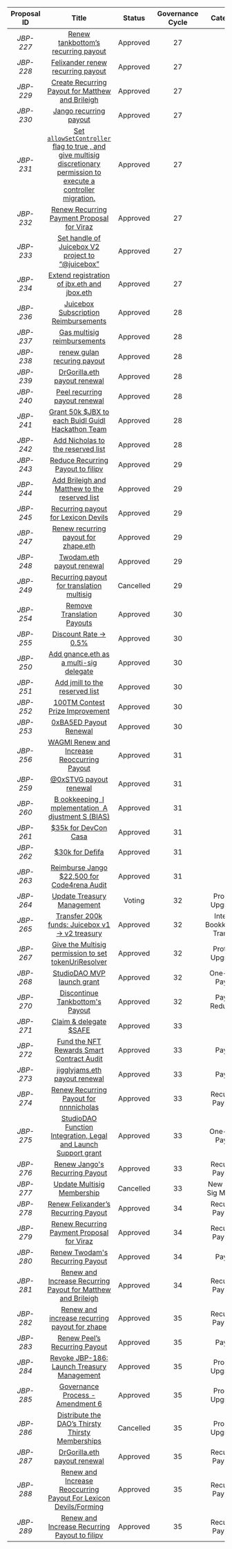 | Proposal ID | Title | Status | Governance Cycle | Category | Discussion Thread | Data Backup | Voting | Total Votes | For | Against |
| :--: | :--: | :--: | :--: | :--: | :--: | :--: | :--: | :--: | :--: | :--: |
| _JBP-227_ | [Renew tankbottom’s recurring payout](/GC27/JBP-227.md) | Approved | 27 |  | [Discord](https://discord.com/channels/775859454780244028/873248745771372584/997647977273376808) | [IPFS](https://gateway.pinata.cloud/ipfs/QmeuqV1ojgsvWYBX1hvLthjdzuNiPkLbihi7MBabp2X8pJ) | [Snapshot](https://snapshot.org/#/jbdao.eth/proposal/0xed90329c4a99a238f9d3582bac701cb93bc24a4ed9d235bf80a3814ea9c43dc4) | 68 | 125.1M | 12.8M |
| _JBP-228_ | [Felixander renew recurring payout](/GC27/JBP-228.md) | Approved | 27 |  | [Discord](https://discord.com/channels/775859454780244028/873248745771372584/997619468375175379) | [IPFS](https://gateway.pinata.cloud/ipfs/QmeaxP3T2UdQ4jZoNZGWDQDnePAmN2cqf5mtVpfNBSvbyv) | [Snapshot](https://snapshot.org/#/jbdao.eth/proposal/0x1be916406082362f8e5b407d453c4986ab1b926a41aa05d7808d6bbe4175770b) | 75 | 146.9M | 4.0M |
| _JBP-229_ | [Create Recurring Payout for Matthew and Brileigh](/GC27/JBP-229.md) | Approved | 27 |  | [Discord](https://discord.com/channels/775859454780244028/873248745771372584/997582471388471407) | [IPFS](https://gateway.pinata.cloud/ipfs/Qmc1p6S2g5368da54ECXibwZTFiMRncVBNz4CNWWuJSfJp) | [Snapshot](https://snapshot.org/#/jbdao.eth/proposal/0xe558d166bb91b3ca0bb20f8ae03c6b317bd99b382a288c79e5f1dccee1fcebfc) | 81 | 157.2M | 44.8k |
| _JBP-230_ | [Jango recurring payout](/GC27/JBP-230.md) | Approved | 27 |  | [Discord](https://discord.com/channels/775859454780244028/873248745771372584/997578518500225164) | [IPFS](https://gateway.pinata.cloud/ipfs/QmUg2kTV7iHGXiDfmBc3YdfvyYj7Xbx59WBw7TL4qaFzAa) | [Snapshot](https://snapshot.org/#/jbdao.eth/proposal/0xbefa554f0d894f537d9ab900d0435b630526866304580bdbea8960f8588642f2) | 79 | 158.0M | 33.8k |
| _JBP-231_ | [Set `allowSetController` flag  to  true , and give multisig discretionary permission to execute a controller migration.](/GC27/JBP-231.md) | Approved | 27 |  | [Discord](https://discord.com/channels/775859454780244028/873248745771372584/997582472386728016) | [IPFS](https://gateway.pinata.cloud/ipfs/QmcAMqjkVutm1Upph5QriabUENb6FCTThStPXTe9o2NBJx) | [Snapshot](https://snapshot.org/#/jbdao.eth/proposal/0xf2a914b29442af8f06be4415f7225c192ed3b1840fe1542ffb61e67776ebed42) | 63 | 150.9M | 33.8k |
| _JBP-232_ | [Renew Recurring Payment Proposal for Viraz](/GC27/JBP-232.md) | Approved | 27 |  | [Discord](https://discord.com/channels/775859454780244028/873248745771372584/997583978057973790) | [IPFS](https://gateway.pinata.cloud/ipfs/QmNekgf3fEs6Tz6THkRKKZ8zQdtkeBamCsZ5TGwexkAKnh) | [Snapshot](https://snapshot.org/#/jbdao.eth/proposal/0xc84ceab4e4dec85e6f6787b8ee05ca9f6b04dfb73715bc4a47c1dbbe7d5ed703) | 75 | 148.2M | 4.5M |
| _JBP-233_ | [Set handle of Juicebox V2 project to “@juicebox”](/GC27/JBP-233.md) | Approved | 27 |  | [Discord](https://discord.com/channels/775859454780244028/873248745771372584/996503828964843520) | [IPFS](https://gateway.pinata.cloud/ipfs/QmS2Nr2716SNxrbj831b7PrvaYrJQbntkijWY95JkNcVtz) | [Snapshot](https://snapshot.org/#/jbdao.eth/proposal/0x358f32a869a7d49ae598eb20372e019ffbb0e821381611fd2f70081e0e7a7657) | 79 | 125.7M | 137.3k |
| _JBP-234_ | [Extend registration of jbx.eth and jbox.eth](/GC27/JBP-234.md) | Approved | 27 |  | [Discord](https://discord.com/channels/775859454780244028/873248745771372584/995117709371125881) | [IPFS](https://gateway.pinata.cloud/ipfs/QmcYtqpa3nh3qFvXHKGo1tb7y7n4BwBjN7KLmzm2ouFNro) | [Snapshot](https://snapshot.org/#/jbdao.eth/proposal/0xb94aa52a466bb69ec9af4998e4f86ed63bc34eb2611ac2b0724c4bec86302bb9) | 76 | 153.8M | 33.8k |
| _JBP-236_ | [Juicebox Subscription Reimbursements](/GC28/JBP-236.md) | Approved | 28 |  | [Discord](https://discord.com/channels/775859454780244028/873248745771372584/1002665925922799737) | [IPFS](https://gateway.pinata.cloud/ipfs/QmUcUGaHub3UbLfNGi9XpSzyoBEv3TwMBFtoi8CUSpzsCs) | [Snapshot](https://snapshot.org/#/jbdao.eth/proposal/0x70a706e6149aa8041fbb6f1cc820c7532b23ba289dff9e33f32fb207cc2d1736) | 102 | 149.7M | 176.2k |
| _JBP-237_ | [Gas multisig reimbursements](/GC28/JBP-237.md) | Approved | 28 |  | [Discord](https://discord.com/channels/775859454780244028/873248745771372584/1002665926656798820) | [IPFS](https://gateway.pinata.cloud/ipfs/QmaqAv58MPmTWyTdV2GdnfzAyFg3sDJnJJno7Q26QcDzc7) | [Snapshot](https://snapshot.org/#/jbdao.eth/proposal/0x39525013b3da5a95c47d8e3301f36c70c3dc25e1c304f63421a602b6c2f31db6) | 111 | 130.7M | 0 |
| _JBP-238_ | [renew gulan recuring payout](/GC28/JBP-238.md) | Approved | 28 |  | [Discord](https://discord.com/channels/775859454780244028/873248745771372584/1002665927814414406) | [IPFS](https://gateway.pinata.cloud/ipfs/QmXtNsSjEtmcbgMKVZLRXHUosHmrs6L99KC5GuWaK39uHb) | [Snapshot](https://snapshot.org/#/jbdao.eth/proposal/0x884bd37ff063863fa9f50893a998ddbcbbedacac8a784999d088635a45b554dd) | 101 | 150.8M | 84.5k |
| _JBP-239_ | [DrGorilla.eth payout renewal](/GC28/JBP-239.md) | Approved | 28 |  | [Discord](https://discord.com/channels/775859454780244028/873248745771372584/1001941873079877632) | [IPFS](https://gateway.pinata.cloud/ipfs/QmUVeGjvy2AvNaX2mE6uVezoyT2V6gdWahyWSUEpsnoS6e) | [Snapshot](https://snapshot.org/#/jbdao.eth/proposal/0x71523c9878ab69ce121ce1f24bed89f8b95a22f40c432159ff2253d63b7aee58) | 99 | 118.4M | 33.8k |
| _JBP-240_ | [Peel recurring payout renewal](/GC28/JBP-240.md) | Approved | 28 |  | [Discord](https://discord.com/channels/775859454780244028/873248745771372584/1002107727390187571) | [IPFS](https://gateway.pinata.cloud/ipfs/QmNMj9rE5RGgBVJ1enLe8oLCd88BaCJpFKULMqqU8cPJNn) | [Snapshot](https://snapshot.org/#/jbdao.eth/proposal/0xf61359425cc4193fc22014dea88a28cb9f59aecde654306becf9b4606023be6b) | 92 | 107.2M | 33.8k |
| _JBP-241_ | [Grant 50k $JBX to each Buidl Guidl Hackathon Team](/GC28/JBP-241.md) | Approved | 28 |  | [Discord](https://discord.com/channels/775859454780244028/873248745771372584/1000191139653107793) | [IPFS](https://gateway.pinata.cloud/ipfs/QmXanPVK2Q5RQ5Dg9DMDtqCc2dYKykEBXTqWyD8UYtDJoM) | [Snapshot](https://snapshot.org/#/jbdao.eth/proposal/0x3b565b56fe92b864354d815b2dfb4a63fad87ad1678b64803ff0c91971bfc6e7) | 108 | 138.5M | 112.2k |
| _JBP-242_ | [Add Nicholas to the reserved list](/GC28/JBP-242.md) | Approved | 28 |  | [Discord](https://discord.com/channels/775859454780244028/873248745771372584/1000191140508733461) | [IPFS](https://gateway.pinata.cloud/ipfs/QmbXvTxeRVpD6rsMzPEsdwHSPxvAxnUnU7nwKBS3mzRbNi) | [Snapshot](https://snapshot.org/#/jbdao.eth/proposal/0x3f339f454d6026a78f9cc6245d7a120ea5bc6052790784678ff843976d191bb6) | 103 | 118.1M | 33.8k |
| _JBP-243_ | [Reduce Recurring Payout to filipv](/GC29/JBP-243.md) | Approved | 29 |  | [Discord](https://discord.com/channels/775859454780244028/873248745771372584/1007799793659170896) | [IPFS](https://gateway.pinata.cloud/ipfs/Qmb3onNPwmz58ECytYUzhDJqNkthtDUHVDVrwo1GZBg888) | [Snapshot](https://snapshot.org/#/jbdao.eth/proposal/0xf3177de26a34d7ce3f43a901e893beeed82f7a998a92dcec409e7fbda256cbee) | 87 | 109.6M | 631.0 |
| _JBP-244_ | [Add Brileigh and Matthew to the reserved list](/GC29/JBP-244.md) | Approved | 29 |  | [Discord](https://discord.com/channels/775859454780244028/873248745771372584/1007789850642096198) | [IPFS](https://gateway.pinata.cloud/ipfs/QmX5W2zPUyt6MRjc2eNp2JGyxnVzU1dSstxwQ76czwpnRm) | [Snapshot](https://snapshot.org/#/jbdao.eth/proposal/0x5da2c3e6ae0861c624252dfb2be88a76684200ed7ccd13034c15a8a40fd7614f) | 86 | 125.0M | 101.1k |
| _JBP-245_ | [Recurring payout for Lexicon Devils](/GC29/JBP-245.md) | Approved | 29 |  | [Discord](https://discord.com/channels/775859454780244028/873248745771372584/1007783934983147611) | [IPFS](https://gateway.pinata.cloud/ipfs/QmfHxPUtoHA2LVoLDXRH8i1KCNQbxLhdApMqfR5eCCX3S1) | [Snapshot](https://snapshot.org/#/jbdao.eth/proposal/0xe0cf4cdc64cbcd73fe65db662b8cf476c1da9f4de228e970ebd004d834e1e7fa) | 84 | 98.5M | 72.1k |
| _JBP-247_ | [Renew recurring payout for zhape.eth](/GC29/JBP-247.md) | Approved | 29 |  | [Discord](https://discord.com/channels/775859454780244028/873248745771372584/1006945686736093245) | [IPFS](https://gateway.pinata.cloud/ipfs/QmVbR8uvVwitYPLowwFgDFvu69Cp6fCHpvaDQ9bPn5aa6S) | [Snapshot](https://snapshot.org/#/jbdao.eth/proposal/0x5cb028aefffdc38ada26a53be9372b29234644fe158d653747237fa45331037d) | 90 | 122.8M | 68.4k |
| _JBP-248_ | [Twodam.eth payout renewal   ](/GC29/JBP-248.md) | Approved | 29 |  | [Discord](https://discord.com/channels/775859454780244028/873248745771372584/1006035873453838526) | [IPFS](https://gateway.pinata.cloud/ipfs/QmXR8k4AQMhMFFnoo1fZ3X77GkK4LQBtiwLQYSxQWZFbRR) | [Snapshot](https://snapshot.org/#/jbdao.eth/proposal/0xa9f71eba8eac98f3c38c1a91dc78b10004753f3990423b285bd2227ee97e757e) | 87 | 122.6M | 245.5k |
| _JBP-249_ | [Recurring payout for translation multisig](/GC29/JBP-249.md) | Cancelled | 29 |  | [Discord](https://discord.com/channels/775859454780244028/873248745771372584/1007783431763140698) | [IPFS](https://gateway.pinata.cloud/ipfs/QmP2xyRyg8YGZqEYknyXFU2cVx7aWhoSRFaRHf9XWorYmy) | [Snapshot](https://snapshot.org/#/jbdao.eth/proposal/0x2f0f1f2ee95fae0810e50250425f7380f62515740bf602fa16dce1d12d1bf962) | 84 | 48.8M | 57.5M |
| _JBP-254_ | [Remove Translation Payouts](/GC30/JBP-254.md) | Approved | 30 |  | [Discord](https://discord.com/channels/775859454780244028/873248745771372584/1012881260655423539) | [IPFS](https://gateway.pinata.cloud/ipfs/QmcupVM35QMsLPc37jzQPkmNijcV2qA4nbLEjk1LiSWodS) | [Snapshot](https://snapshot.org/#/jbdao.eth/proposal/0xadbc20facf0cc06b99419a80cd1d346b9e617f387424cdaf57ed8f5a60eb6640) | 80 | 154.9M | 28.1k |
| _JBP-255_ | [Discount Rate -> 0.5%](/GC30/JBP-255.md) | Approved | 30 |  | [Discord](https://discord.com/channels/775859454780244028/873248745771372584/1012881009181741146) | [IPFS](https://gateway.pinata.cloud/ipfs/QmZdVbqDebCLQHbf6syT8h9SCEVxFGPtcDfkTEmSAsLQ2s) | [Snapshot](https://snapshot.org/#/jbdao.eth/proposal/0x56c31698566d532a903d7dfa8357de79a5d597d57da76236c289618d972b9ec4) | 87 | 121.9M | 50.2k |
| _JBP-250_ | [Add gnance.eth as a multi-sig delegate](/GC30/JBP-250.md) | Approved | 30 |  | [Discord](https://discord.com/channels/775859454780244028/873248745771372584/1012868423329513514) | [IPFS](https://gateway.pinata.cloud/ipfs/QmZBtqnVx8aK59gQHfEwuVWNCfPFKrmSszwyKBN3tAmfyX) | [Snapshot](https://snapshot.org/#/jbdao.eth/proposal/0x75eb613e0114f4a36cdc9bf7f40c159cf8d26cef7e3a0c2516b52c791a08e754) | 82 | 134.8M | 0 |
| _JBP-251_ | [Add jmill to the reserved list](/GC30/JBP-251.md) | Approved | 30 |  | [Discord](https://discord.com/channels/775859454780244028/873248745771372584/1012865024823402596) | [IPFS](https://gateway.pinata.cloud/ipfs/QmbLertNYKHfe53U74ptYm2zos1iaFzXPYjZZqcJyXrNJ4) | [Snapshot](https://snapshot.org/#/jbdao.eth/proposal/0x4c3dd07d0b01295759b7e4e4fcf4aa79f3bd51105b3f060f06f473a4417cfa7c) | 87 | 134.8M | 311.8k |
| _JBP-252_ | [100TM Contest Prize Improvement](/GC30/JBP-252.md) | Approved | 30 |  | [Discord](https://discord.com/channels/775859454780244028/873248745771372584/1012784140342526063) | [IPFS](https://gateway.pinata.cloud/ipfs/QmfXhaCDEL7Xtw8kBqfAwo5vtqhLiMR2eXoHEShSubpjDS) | [Snapshot](https://snapshot.org/#/jbdao.eth/proposal/0xa3e682514c66355ced0a0979b3a125c0a05af39f87dc6d41de633fdfb773a00b) | 81 | 89.6M | 10.3M |
| _JBP-253_ | [0xBA5ED Payout Renewal](/GC30/JBP-253.md) | Approved | 30 |  | [Discord](https://discord.com/channels/775859454780244028/873248745771372584/1012784141042974720) | [IPFS](https://gateway.pinata.cloud/ipfs/QmbqFxAxBXGLckCzmVBoyU48ktLpktRBfQgTcGjHqm9h98) | [Snapshot](https://snapshot.org/#/jbdao.eth/proposal/0xac1aee3dbf931ae12675f632fd7c656644d13c776ed51efe066430e70e3fdbfa) | 81 | 129.5M | 637.9k |
| _JBP-256_ | [WAGMI Renew and Increase Reoccurring Payout](/GC31/JBP-256.md) | Approved | 31 |  | [Discord](https://discord.com/channels/775859454780244028/873248745771372584/1016822944116256822) | [IPFS](https://gateway.pinata.cloud/ipfs/QmSR8fQhiC1wWT4CUEbxZ2WPthhhHVm52AVypjpQqhbdEW) | [Snapshot](https://snapshot.org/#/jbdao.eth/proposal/0x4c6004d6f661b14e128355a6b4bc7d00d0d9dc3c72663df83930c40da6d2454e) | 77 | 108.4M | 0 |
| _JBP-259_ | [@0xSTVG  payout renewal](/GC31/JBP-259.md) | Approved | 31 |  | [Discord](https://discord.com/channels/775859454780244028/873248745771372584/1016458460889612370) | [IPFS](https://gateway.pinata.cloud/ipfs/QmabzMsG1i65X8DGSuxaAnX8AH8qyPmjFN6keDUUaXi4MT) | [Snapshot](https://snapshot.org/#/jbdao.eth/proposal/0xeba6c7c1a3c7ca2df194a895dd5ae4b92f9773713a8cd80874378c360e060ace) | 74 | 128.8M | 0 |
| _JBP-260_ | [B ookkeeping  I mplementation  A djustment S  (BIAS)](/GC31/JBP-260.md) | Approved | 31 |  | [Discord](https://discord.com/channels/775859454780244028/873248745771372584/1017938560856358952) | [IPFS](https://gateway.pinata.cloud/ipfs/QmNqZ6P67XZCMcjdcw8PPjMfLW2TCD2h4wJSMHTF15EcYB) | [Snapshot](https://snapshot.org/#/jbdao.eth/proposal/0xebec02d8a87d86019ffd1da918e7bbe13f54442fb1fa6466aef9a52daef7b144) | 86 | 130.5M | 0 |
| _JBP-261_ | [$35k for DevCon Casa](/GC31/JBP-261.md) | Approved | 31 |  | [Discord](https://discord.com/channels/775859454780244028/873248745771372584/1017806413105467523) | [IPFS](https://gateway.pinata.cloud/ipfs/QmZSVZFrR8V7fE5LPetw79d81bmiVnxMY8hYx8hMARhTKV) | [Snapshot](https://snapshot.org/#/jbdao.eth/proposal/0xbb9be15ce8a231861218fc907a0068bfbf289d3dbd49cfd85f10ae4ca56afa81) | 66 | 104.7M | 11.4k |
| _JBP-262_ | [$30k for Defifa](/GC31/JBP-262.md) | Approved | 31 |  | [Discord](https://discord.com/channels/775859454780244028/873248745771372584/1017839136352256102) | [IPFS](https://gateway.pinata.cloud/ipfs/Qmf4T8MxfrKpAwkSBTgKCLnbjWjdPEH3uwrt7xYyoxiuX3) | [Snapshot](https://snapshot.org/#/jbdao.eth/proposal/0x34f9e75dd09bf2aa7fe3fa9fddb20ac75e70aec10c0babbc96b26a3b0b230846) | 82 | 127.6M | 0 |
| _JBP-263_ | [Reimburse Jango $22,500 for Code4rena Audit](/GC31/JBP-263.md) | Approved | 31 |  | [Discord](https://discord.com/channels/775859454780244028/873248745771372584/1017920689551974450) | [IPFS](https://gateway.pinata.cloud/ipfs/Qmf5D7UHLT9XMuYfVdaKz6L8nqcbsdJ3hPDbWnRRnmrSkE) | [Snapshot](https://snapshot.org/#/jbdao.eth/proposal/0x7ec827433a9560a0734a0656bae0cd4bc5f25f335803fcf744ea98e36c389b6f) | 73 | 113.4M | 0 |
| _JBP-264_ | [Update Treasury Management](/GC32/JBP-264.md) | Voting | 32 | Process Upgrades | [Discord](https://discord.com/channels/775859454780244028/873248745771372584/1021150760886603806) | [IPFS](https://gateway.pinata.cloud/ipfs/QmVxNByoe1DagaPuK2c1QDFYmaokS3YRFehxzLnpRwjZLn) | [Snapshot](https://snapshot.org/#/jbdao.eth/proposal/0xfc680aa82f73458a6f02659065c182125bb6d73bac4539a5ee3767f12a71bcc0) |  |  |  |
| _JBP-265_ | [Transfer 200k funds: Juicebox v1 → v2 treasury](/GC32/JBP-265.md) | Approved | 32 | Internal Bookkeeping Transfer | [Discord](https://discord.com/channels/775859454780244028/873248745771372584/1022756023590723624) | [IPFS](https://gateway.pinata.cloud/ipfs/QmTypNqzjXUwfBiBy4avesLeHX26Poagy73bu6vXZyrqrC) | [Snapshot](https://snapshot.org/#/jbdao.eth/proposal/0x1a481a88aea6a66a0f4964f75363995d91d9f936825e047c3735f7b09cfaf052) | 103 | 109.3M | 0 |
| _JBP-267_ | [Give the Multisig permission to set tokenUriResolver](/GC32/JBP-267.md) | Approved | 32 | Protocol Upgrades | [Discord](https://discord.com/channels/775859454780244028/873248745771372584/1022986781542596701) | [IPFS](https://gateway.pinata.cloud/ipfs/Qmdpz5m7Ei1V38Sd3yrJ8jV4s2Afssf675MZLR22voTZJu) | [Snapshot](https://snapshot.org/#/jbdao.eth/proposal/0x44ca6ed9c0ea0bcaac4a6cc96127de3185e2eac2cf1a8b47c2f026680a6c6c4c) | 94 | 106.7M | 106.2k |
| _JBP-268_ | [StudioDAO MVP launch grant](/GC32/JBP-268.md) | Approved | 32 | One-Time Payout | [Discord](https://discord.com/channels/775859454780244028/873248745771372584/1022718642493865984) | [IPFS](https://gateway.pinata.cloud/ipfs/QmXgWj6QdU4C9TekzvxbonSc9kE4Thgvi8fycccn4F25Qj) | [Snapshot](https://snapshot.org/#/jbdao.eth/proposal/0xad722a254923137571906ecf18ea748a864aea07919b1400c4d7fdf1e861e9ea) | 95 | 111.5M | 2.1k |
| _JBP-270_ | [Discontinue Tankbottom's Payout](/GC32/JBP-270.md) | Approved | 32 | Payout Reduction | [Discord](https://discord.com/channels/775859454780244028/873248745771372584/1022986530379288616) | [IPFS](https://gateway.pinata.cloud/ipfs/QmZoT8tVZeN19MRmvE7UiJVvLe4d2SqVLeVdAHZqcQhJwd) | [Snapshot](https://snapshot.org/#/jbdao.eth/proposal/0x38df0c59dd8d38119ba9afa8f63491a83cddd4ce860f216321720b0ce1e3d578) | 92 | 128.4M | 108.7k |
| _JBP-271_ | [Claim & delegate $SAFE](/GC33/JBP-271.md) | Approved | 33 |  | [Discord](https://discord.com/channels/775859454780244028/873248745771372584/1025558290056355881) | [IPFS](https://gateway.pinata.cloud/ipfs/QmYnw4HoG7fQt7cdGfkNVcy5GXuaRrwhDNCM68eTdUzEEp) | [Snapshot](https://snapshot.org/#/jbdao.eth/proposal/0x70139ecb9986d627e12d4fd91eb3226a31b7b6db83340047c0753defca722ea0) | 67 | 143.6M | 0 |
| _JBP-272_ | [Fund the NFT Rewards Smart Contract Audit](/GC33/JBP-272.md) | Approved | 33 | Payout | [Discord](https://discord.com/channels/775859454780244028/873248745771372584/1026966074907951144) | [IPFS](https://gateway.pinata.cloud/ipfs/QmPNynXqw4mAea35eQpGW9EgduN9PFc1MX89vtr33eypWh) | [Snapshot](https://snapshot.org/#/jbdao.eth/proposal/0x4e18c39548b34c2f04ef3e7c012b4021fd85d518d4c5243b311ea530bed7a433) | 68 | 156.0M | 2.1k |
| _JBP-273_ | [jigglyjams.eth payout renewal](/GC33/JBP-273.md) | Approved | 33 | Payout | [Discord](https://discord.com/channels/775859454780244028/873248745771372584/1027956900106621018) | [IPFS](https://gateway.pinata.cloud/ipfs/QmaniFgTi1cp18nJ1xokDtfs5znmnFQUJAr35CJZvZR713) | [Snapshot](https://snapshot.org/#/jbdao.eth/proposal/0x60426f51f27798501c568d53f9fb6f4c062d8a7ee44c0b7d786491c3be0d261e) | 65 | 150.7M | 54.9k |
| _JBP-274_ | [Renew Recurring Payout for nnnnicholas](/GC33/JBP-274.md) | Approved | 33 | Recurring Payment | [Discord](https://discord.com/channels/775859454780244028/873248745771372584/1027991642382274650) | [IPFS](https://gateway.pinata.cloud/ipfs/QmSwtL7XRfKGcSMVKeo876smLXY1oSESsYuzTbj8pNw1e4) | [Snapshot](https://snapshot.org/#/jbdao.eth/proposal/0x4987d968badec9d7c71075561ab2f810c718ea3246e177304cb9b78254e147f8) | 72 | 114.7M | 37.8M |
| _JBP-275_ | [StudioDAO Function Integration, Legal and Launch Support  grant](/GC33/JBP-275.md) | Approved | 33 | One-Time Payout | [Discord](https://discord.com/channels/775859454780244028/873248745771372584/1027996172410953789) | [IPFS](https://gateway.pinata.cloud/ipfs/QmcvREzTZDCXE25D1Qcf8vXRA6mHfnTgwyjMK1FcugqGug) | [Snapshot](https://snapshot.org/#/jbdao.eth/proposal/0x6cb7810a9fc1bce8712cd529e4a11a5d03093312afe93540617be4dce62f192f) | 65 | 135.6M | 700.0k |
| _JBP-276_ | [Renew Jango's Recurring Payout](/GC33/JBP-276.md) | Approved | 33 | Recurring Payment | [Discord](https://discord.com/channels/775859454780244028/873248745771372584/1028061881618923590) | [IPFS](https://gateway.pinata.cloud/ipfs/QmV7iGPAhXMm61t9VAbei9i6qsJFPyxxYS7Cxn51n6b5X4) | [Snapshot](https://snapshot.org/#/jbdao.eth/proposal/0x341d931bc876c0c58e32ee8969fa8759d06b7c7af790d162738db744b75ae954) | 71 | 157.0M | 0 |
| _JBP-277_ | [Update Multisig Membership](/GC33/JBP-277.md) | Cancelled | 33 | New Multi-Sig Member | [Discord](https://discord.com/channels/775859454780244028/873248745771372584/1028073713394008124) | [IPFS](https://gateway.pinata.cloud/ipfs/QmduNYKK3LeVzfycqEFNrZCXfBkWpo7aXckgN5QRUJyqdt) | [Snapshot](https://snapshot.org/#/jbdao.eth/proposal/0xf388dfcf8ffd1c7a5f105720f6a89c58c7b4ca4b7f2c49c3913149236cfb2296) | 70 |  |  |
| _JBP-278_ | [Renew Felixander’s Recurring Payout](/GC34/JBP-278.md) | Approved | 34 | Recurring Payment | [Discord](https://discord.com/channels/775859454780244028/873248745771372584/1033044667698262096) | [IPFS](https://gateway.pinata.cloud/ipfs/QmTEmnxNyWCNM2Z7pq7hxXDom9S1ppzDtRbMytJnCcgJGq) | [Snapshot](https://snapshot.org/#/jbdao.eth/proposal/0xcccddf4b51e0a7c4077742a4e5271703adc9c8119e6e1736ac14f2f75495d1d7) | 61 | 143.5M | 2.1k |
| _JBP-279_ | [Renew Recurring Payment Proposal for Viraz](/GC34/JBP-279.md) | Approved | 34 | Recurring Payment | [Discord](https://discord.com/channels/775859454780244028/873248745771372584/1032921076352696320) | [IPFS](https://gateway.pinata.cloud/ipfs/QmX1xbhVhKZC9psRPQeZTTUF5TAnNM38DuDWVJVnekSxHR) | [Snapshot](https://snapshot.org/#/jbdao.eth/proposal/0x14fd2d28e83c764366b33ee9bd9770775f4925b4ee249ee5b29d100c6127c4df) | 62 | 145.8M | 2.1k |
| _JBP-280_ | [Renew Twodam's Recurring Payout](/GC34/JBP-280.md) | Approved | 34 | Payout | [Discord](https://discord.com/channels/775859454780244028/873248745771372584/1032897162922709042) | [IPFS](https://gateway.pinata.cloud/ipfs/QmUJTaxbk89Pz2P5Niet7r9LCfzHo82c44QmXsSpsWPbfj) | [Snapshot](https://snapshot.org/#/jbdao.eth/proposal/0xec5348f85dbbeff600f48795722f2c815be55f68b6bfad3889d8184f5f3e6cc6) | 64 | 148.1M | 2.1k |
| _JBP-281_ | [Renew and Increase Recurring Payout for Matthew and Brileigh](/GC34/JBP-281.md) | Approved | 34 | Recurring Payment | [Discord](https://discord.com/channels/775859454780244028/873248745771372584/1033143716283678851) | [IPFS](https://gateway.pinata.cloud/ipfs/QmQXBcyGa9yBUKs2MsHhoficmfifoqv97CtPZRzfkSsVL5) | [Snapshot](https://snapshot.org/#/jbdao.eth/proposal/0xf1dd24a81c796f6b15dba72d8879ccb05244d45fc7ace9fbaa33ec1831d3db82) | 67 | 164.7M | 0 |
| _JBP-282_ | [Renew and increase recurring payout for zhape](/GC35/JBP-282.md) | Approved | 35 | Recurring Payment | [Discord](https://discord.com/channels/775859454780244028/873248745771372584/1037762918810386472) | [IPFS](https://gateway.pinata.cloud/ipfs/QmdhUeVs4bAFCHzHSBwQiaPQB37eXMJuWGRKM6fFXWc3Un) | [Snapshot](https://juicetool.xyz/snapshot/jbdao.eth/proposal/0xd1b22f172cf2e1699918ddf9625953ced016a033e2733cb1a1033b0f8ce896c9) | 81 | 174.3M | 33.9k |
| _JBP-283_ | [Renew Peel’s Recurring Payout](/GC35/JBP-283.md) | Approved | 35 | Payout | [Discord](https://discord.com/channels/775859454780244028/873248745771372584/1037857057199640628) | [IPFS](https://gateway.pinata.cloud/ipfs/QmTMhbp1SZHhjqpTaS8UF9zro3dBaRy69XDEoV2j2sGzhU) | [Snapshot](https://juicetool.xyz/snapshot/jbdao.eth/proposal/0xc006996516d3bc405b055cbad5decd6776236c9fffbea2cdf934cee63827d913) | 81 | 93.5M | 37.9M |
| _JBP-284_ | [Revoke JBP-186: Launch Treasury Management](/GC35/JBP-284.md) | Approved | 35 | Process Upgrades | [Discord](https://discord.com/channels/775859454780244028/873248745771372584/1037776889537904700) | [IPFS](https://gateway.pinata.cloud/ipfs/QmZ358oXUmMbcCbKj2TL6M9p774oTFY5kqBes4sKMgAE2S) | [Snapshot](https://juicetool.xyz/snapshot/jbdao.eth/proposal/0x97c53018287a63f88c4905b52ddd55ad0833e25311d3b0b226989e37abdcdeb9) | 85 | 138.0M | 103.5k |
| _JBP-285_ | [Governance Process - Amendment 6](/GC35/JBP-285.md) | Approved | 35 | Process Upgrades | [Discord](https://discord.com/channels/775859454780244028/873248745771372584/1037776890095738890) | [IPFS](https://gateway.pinata.cloud/ipfs/QmexQza3b3QNi8B2Hsb82pZvJDuRtz97L47qmVTs8SCLEw) | [Snapshot](https://juicetool.xyz/snapshot/jbdao.eth/proposal/0xf3c825994d186fd4b63d8b60dec39ccf21cb9dfeff3f99d707dfab997901052e) | 76 | 116.1M | 2.1k |
| _JBP-286_ | [Distribute the DAO’s Thirsty Thirsty Memberships](/GC35/JBP-286.md) | Cancelled | 35 | Process Upgrades | [Discord](https://discord.com/channels/775859454780244028/873248745771372584/1037776890489995386) | [IPFS](https://gateway.pinata.cloud/ipfs/QmfPovtaS1B6ehHkUYUVNS5JaSdFio3wwhGrdWVW6hBe74) | [Snapshot](https://juicetool.xyz/snapshot/jbdao.eth/proposal/0x91563a522c8cdccab5fd1c9d2f6f1908b05153693eba93aa96bb2f58790123d8) | 77 | 72.6M | 2.1k |
| _JBP-287_ | [DrGorilla.eth payout renewal](/GC35/JBP-287.md) | Approved | 35 | Recurring Payment | [Discord](https://discord.com/channels/775859454780244028/873248745771372584/1038057677047210024) | [IPFS](https://gateway.pinata.cloud/ipfs/QmZtHLubiFNbhvRPhoooLB8nKsA9vYXws8yrLuK1dmEK1i) | [Snapshot](https://juicetool.xyz/snapshot/jbdao.eth/proposal/0xbce7f01a05be287adca62597976532d70c0d535c2cf3ca3fe1bffc9914e19c27) | 85 | 129.8M | 0 |
| _JBP-288_ | [Renew and Increase Reoccurring Payout For Lexicon Devils/Forming](/GC35/JBP-288.md) | Approved | 35 | Recurring Payment | [Discord](https://discord.com/channels/775859454780244028/873248745771372584/1038195366836838600) | [IPFS](https://gateway.pinata.cloud/ipfs/QmZtFYNyPoDss2pYopuCcY8Dy4RMGLtfsH9fhNsd4x578W) | [Snapshot](https://juicetool.xyz/snapshot/jbdao.eth/proposal/0x3fa58be41b9eea772d066fec0c419503ef6d778d6ccc2d9393cc895d24e4d3d5) | 81 | 95.1M | 14.0M |
| _JBP-289_ | [Renew and Increase Recurring Payout to filipv](/GC35/JBP-289.md) | Approved | 35 | Recurring Payment | [Discord](https://discord.com/channels/775859454780244028/873248745771372584/1038240325472366612) | [IPFS](https://gateway.pinata.cloud/ipfs/QmdbbVtcsP5T3TTUHx17b3fdcDC1FC3XxD6Ua6zbR8wRgs) | [Snapshot](https://juicetool.xyz/snapshot/jbdao.eth/proposal/0x30483f1c3943cf9db561d5d6c7c4955db6d0f30c6e5b036628632082f270b363) | 93 | 162.7M | 37.7 |